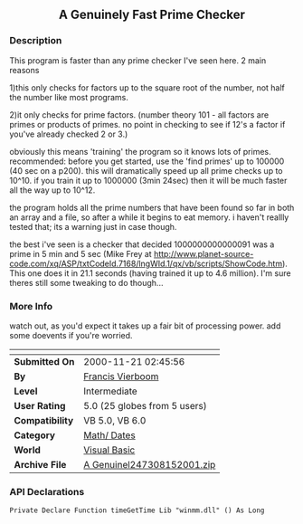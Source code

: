 ﻿<div align="center">

## A Genuinely Fast Prime Checker


</div>

### Description

This program is faster than any prime checker I've seen here. 2 main reasons

1)this only checks for factors up to the square root of the number, not half the number like most programs.

2)it only checks for prime factors. (number theory 101 - all factors are primes or products of primes. no point in checking to see if 12's a factor if you've already checked 2 or 3.)

<p>

obviously this means 'training' the program so it knows lots of primes. recommended: before you get started, use the 'find primes' up to 100000 (40 sec on a p200). this will dramatically speed up all prime checks up to 10^10. if you train it up to 1000000 (3min 24sec) then it will be much faster all the way up to 10^12.

<p>

the program holds all the prime numbers that have been found so far in both an array and a file, so after a while it begins to eat memory. i haven't reallly tested that; its a warning just in case though.

<p>

the best i've seen is a checker that decided 1000000000000091 was a prime in 5 min and 5 sec (Mike Frey at http://www.planet-source-code.com/xq/ASP/txtCodeId.7168/lngWId.1/qx/vb/scripts/ShowCode.htm). This one does it in 21.1 seconds (having trained it up to 4.6 million). I'm sure theres still some tweaking to do though...
 
### More Info
 
watch out, as you'd expect it takes up a fair bit of processing power. add some doevents if you're worried.


<span>             |<span>
---                |---
**Submitted On**   |2000-11-21 02:45:56
**By**             |[Francis Vierboom](https://github.com/Planet-Source-Code/PSCIndex/blob/master/ByAuthor/francis-vierboom.md)
**Level**          |Intermediate
**User Rating**    |5.0 (25 globes from 5 users)
**Compatibility**  |VB 5\.0, VB 6\.0
**Category**       |[Math/ Dates](https://github.com/Planet-Source-Code/PSCIndex/blob/master/ByCategory/math-dates__1-37.md)
**World**          |[Visual Basic](https://github.com/Planet-Source-Code/PSCIndex/blob/master/ByWorld/visual-basic.md)
**Archive File**   |[A Genuinel247308152001\.zip](https://github.com/Planet-Source-Code/francis-vierboom-a-genuinely-fast-prime-checker__1-26170/archive/master.zip)

### API Declarations

```
Private Declare Function timeGetTime Lib "winmm.dll" () As Long
```





